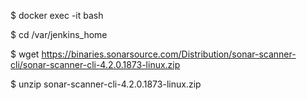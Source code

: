 $ docker exec -it <your-jinkins-container-id> bash

$ cd /var/jenkins_home

$ wget https://binaries.sonarsource.com/Distribution/sonar-scanner-cli/sonar-scanner-cli-4.2.0.1873-linux.zip

$ unzip sonar-scanner-cli-4.2.0.1873-linux.zip